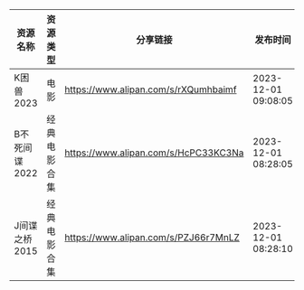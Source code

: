 | 资源名称      | 资源类型   | 分享链接                                 | 发布时间                |
| --------- | ------ | ------------------------------------ | ------------------- |
| K困兽2023   | 电影     | https://www.alipan.com/s/rXQumhbaimf | 2023-12-01 09:08:05 |
| B不死间谍2022 | 经典电影合集 | https://www.alipan.com/s/HcPC33KC3Na | 2023-12-01 08:28:05 |
| J间谍之桥2015 | 经典电影合集 | https://www.alipan.com/s/PZJ66r7MnLZ | 2023-12-01 08:28:10 |
